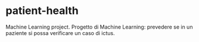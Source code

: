 # patient-health
Machine Learning project.
Progetto di Machine Learning: prevedere se in un paziente si possa verificare un caso di ictus.
